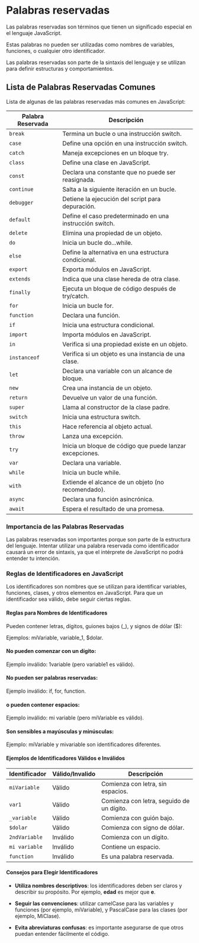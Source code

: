 # Palabras reservadas

Las palabras reservadas son términos que tienen un significado especial en el lenguaje JavaScript. 

Estas palabras no pueden ser utilizadas como nombres de variables, funciones, o cualquier otro identificador. 

Las palabras reservadas son parte de la sintaxis del lenguaje y se utilizan para definir estructuras y comportamientos.

## Lista de Palabras Reservadas Comunes
Lista de algunas de las palabras reservadas más comunes en JavaScript:

| Palabra Reservada | Descripción                                       |
|-------------------|---------------------------------------------------|
| `break`           | Termina un bucle o una instrucción switch.        |
| `case`            | Define una opción en una instrucción switch.      |
| `catch`           | Maneja excepciones en un bloque try.              |
| `class`           | Define una clase en JavaScript.                   |
| `const`           | Declara una constante que no puede ser reasignada.|
| `continue`        | Salta a la siguiente iteración en un bucle.      |
| `debugger`        | Detiene la ejecución del script para depuración.  |
| `default`         | Define el caso predeterminado en una instrucción switch. |
| `delete`          | Elimina una propiedad de un objeto.               |
| `do`              | Inicia un bucle do...while.                       |
| `else`            | Define la alternativa en una estructura condicional. |
| `export`          | Exporta módulos en JavaScript.                    |
| `extends`         | Indica que una clase hereda de otra clase.       |
| `finally`         | Ejecuta un bloque de código después de try/catch. |
| `for`             | Inicia un bucle for.                              |
| `function`        | Declara una función.                              |
| `if`              | Inicia una estructura condicional.                |
| `import`          | Importa módulos en JavaScript.                    |
| `in`              | Verifica si una propiedad existe en un objeto.    |
| `instanceof`      | Verifica si un objeto es una instancia de una clase. |
| `let`             | Declara una variable con un alcance de bloque.   |
| `new`             | Crea una instancia de un objeto.                  |
| `return`          | Devuelve un valor de una función.                 |
| `super`           | Llama al constructor de la clase padre.          |
| `switch`         | Inicia una estructura switch.                      |
| `this`            | Hace referencia al objeto actual.                  |
| `throw`           | Lanza una excepción.                              |
| `try`             | Inicia un bloque de código que puede lanzar excepciones. |
| `var`             | Declara una variable.                             |
| `while`           | Inicia un bucle while.                            |
| `with`            | Extiende el alcance de un objeto (no recomendado).|
| `async`           | Declara una función asincrónica.                  |
| `await`           | Espera el resultado de una promesa.               |


### Importancia de las Palabras Reservadas

Las palabras reservadas son importantes porque son parte de la estructura del lenguaje. Intentar utilizar una palabra reservada como identificador causará un error de sintaxis, ya que el intérprete de JavaScript no podrá entender tu intención.

### Reglas de Identificadores en JavaScript

Los identificadores son nombres que se utilizan para identificar variables, funciones, clases, y otros elementos en JavaScript. Para que un identificador sea válido, debe seguir ciertas reglas.

#### Reglas para Nombres de Identificadores

Pueden contener letras, dígitos, guiones bajos (_), y signos de dólar ($):

Ejemplos: miVariable, variable_1, $dolar.

#### No pueden comenzar con un dígito:

Ejemplo inválido: 1variable (pero variable1 es válido).

#### No pueden ser palabras reservadas:

Ejemplo inválido: if, for, function.

#### o pueden contener espacios:

Ejemplo inválido: mi variable (pero miVariable es válido).

#### Son sensibles a mayúsculas y minúsculas:

Ejemplo: miVariable y mivariable son identificadores diferentes.

#### Ejemplos de Identificadores Válidos e Inválidos

| Identificador     | Válido/Invalido | Descripción                       |
|-------------------|------------------|-----------------------------------|
| `miVariable`      | Válido           | Comienza con letra, sin espacios. |
| `var1`            | Válido           | Comienza con letra, seguido de un dígito. |
| `_variable`       | Válido           | Comienza con guión bajo.          |
| `$dolar`          | Válido           | Comienza con signo de dólar.      |
| `2ndVariable`     | Inválido         | Comienza con un dígito.           |
| `mi variable`     | Inválido         | Contiene un espacio.               |
| `function`        | Inválido         | Es una palabra reservada.         |


#### Consejos para Elegir Identificadores

- **Utiliza nombres descriptivos**: los identificadores deben ser claros y describir su propósito. Por ejemplo, **edad** es mejor que **e**.

- **Seguir las convenciones**: utilizar camelCase para las variables y funciones (por ejemplo, miVariable), y PascalCase para las clases (por ejemplo, MiClase).

- **Evita abreviaturas confusas**: es importante asegurarse de que otros puedan entender fácilmente el código.